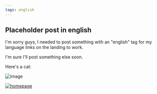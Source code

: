 ```yaml
---
tags: english 
---
```


## Placeholder post in english

I'm sorry guys, I needed to post something with an "english" tag for my language links on the landing to work. 

I'm sure I'll post something else soon.

Here's a cat:

![image](https://github.com/sansmerde/sansmerde.github.io/assets/156181842/082ae77b-40d1-4717-9770-d066dec631b8)

[![homepage][1]][2]

[1]:  https://cosmonaut.blog/wp-content/uploads/2018/12/gaylib5.png
[2]:  https://cosmonautmag.com/2018/12/shame-and-misery-a-materialist-history-of-gay-politics/ "image source page"


